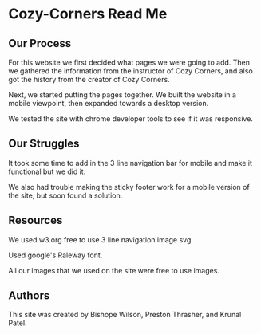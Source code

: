 # Cozy-Corners Read Me

## Our Process

For this website we first decided what pages we were going to add. Then we gathered the information from the instructor of Cozy Corners, and also got the history from the creator of Cozy Corners.

Next, we started putting the pages together. We built the website in a mobile viewpoint, then expanded towards a desktop version.

We tested the site with chrome developer tools to see if it was responsive.

## Our Struggles 

It took some time to add in the 3 line navigation bar for mobile and make it functional but we did it.

We also had trouble making the sticky footer work for a mobile version of the site, but soon found a solution.

## Resources 

We used w3.org free to use 3 line navigation image svg.

Used google's Raleway font.

All our images that we used on the site were free to use images.

## Authors 

This site was created by Bishope Wilson, Preston Thrasher, and Krunal Patel.







